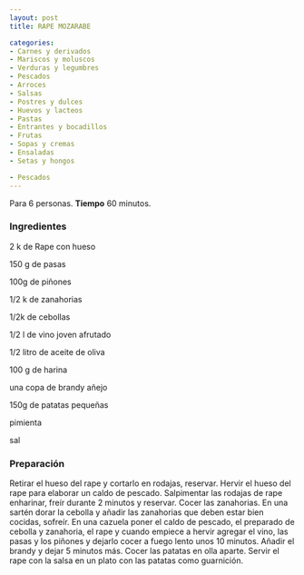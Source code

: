 ```yaml
---
layout: post
title: RAPE MOZARABE

categories:
- Carnes y derivados
- Mariscos y moluscos
- Verduras y legumbres
- Pescados
- Arroces
- Salsas
- Postres y dulces
- Huevos y lacteos
- Pastas
- Entrantes y bocadillos
- Frutas
- Sopas y cremas
- Ensaladas
- Setas y hongos

- Pescados
---
```

Para 6 personas.
<b>Tiempo</b> 60 minutos.

<h3>Ingredientes</h3>
2 k de Rape con hueso

150 g de pasas

100g de piñones

1/2 k de zanahorias

1/2k de cebollas

1/2 l de vino joven afrutado

1/2 litro de aceite de oliva

100 g de harina

una copa de brandy añejo

150g de patatas pequeñas

pimienta

sal

<h3>Preparación</h3>
Retirar el hueso del rape y cortarlo en rodajas, reservar. Hervir el hueso del rape para elaborar un caldo de pescado. Salpimentar las rodajas de rape enharinar, freír durante 2 minutos y reservar. Cocer las zanahorias. En una sartén dorar la cebolla y añadir las zanahorias que deben estar bien cocidas, sofreír. En una cazuela poner el caldo de pescado, el preparado de cebolla y zanahoria, el rape y cuando empiece a hervir agregar el vino, las pasas y los piñones y dejarlo cocer a fuego lento unos 10 minutos. Añadir el brandy y dejar 5 minutos más. Cocer las patatas en olla aparte. Servir el rape con la salsa en un plato con las patatas como guarnición.

